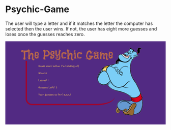 # Psychic-Game

The user will type a letter and if it matches the letter the computer has selected then the user wins. If not, the user has eight more guesses and loses once the guesses reaches zero.

![Psychic Game](https://github.com/misscheryvang/Psychic-Game/blob/master/assets/screenshots/psychicGame.png)

